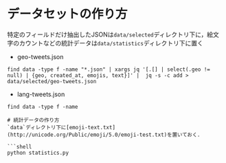 # データセットの作り方

特定のフィールドだけ抽出したJSONは`data/selected`ディレクトリ下に，絵文字のカウントなどの統計データは`data/statistics`ディレクトリ下に置く

-	geo-tweets.json

```shell
find data -type f -name "*.json" | xargs jq '[.[] | select(.geo != null) | {geo, created_at, emojis, text}]' |  jq -s -c add > data/selected/geo-tweets.json
```

-	lang-tweets.json

```shell
find data -type f -name

# 統計データの作り方
`data`ディレクトリ下に[emoji-text.txt](http://unicode.org/Public/emoji/5.0/emoji-test.txt)を置いておく．

```shell
python statistics.py
```
